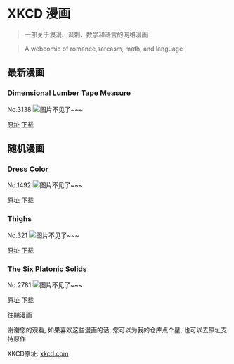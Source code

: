 # XKCD 漫画


> 一部关于浪漫、讽刺、数学和语言的网络漫画

> A webcomic of romance,sarcasm, math, and language


## 最新漫画
### Dimensional Lumber Tape Measure
No.3138
![图片不见了~~~](https://imgs.xkcd.com/comics/dimensional_lumber_tape_measure.png)

[原址](https://xkcd.com//3138) [下载](https://imgs.xkcd.com/comics/dimensional_lumber_tape_measure.png)



## 随机漫画
### Dress Color
No.1492
![图片不见了~~~](https://imgs.xkcd.com/comics/dress_color.png)

[原址](https://xkcd.com//1492) [下载](https://imgs.xkcd.com/comics/dress_color.png)



### Thighs
No.321
![图片不见了~~~](https://imgs.xkcd.com/comics/thighs.png)

[原址](https://xkcd.com//321) [下载](https://imgs.xkcd.com/comics/thighs.png)



### The Six Platonic Solids
No.2781
![图片不见了~~~](https://imgs.xkcd.com/comics/the_six_platonic_solids.png)

[原址](https://xkcd.com//2781) [下载](https://imgs.xkcd.com/comics/the_six_platonic_solids.png)



[往期漫画](image/)

谢谢您的观看, 如果喜欢这些漫画的话, 
您可以为我的仓库点个星, 也可以去原址支持原作

XKCD原址: [xkcd.com](https://xkcd.com)


